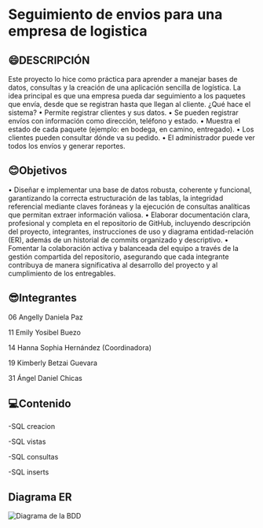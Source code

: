 # Seguimiento de envios para una empresa de logistica

## 😄DESCRIPCIÓN

Este proyecto lo hice como práctica para aprender a manejar bases de datos, consultas y la creación de una aplicación sencilla de logística. La idea principal es que una empresa pueda dar seguimiento a los paquetes que envía, desde que se registran hasta que llegan al cliente.
 ¿Qué hace el sistema?
•	Permite registrar clientes y sus datos.
•	Se pueden registrar envíos con información como dirección, teléfono y estado.
•	Muestra el estado de cada paquete (ejemplo: en bodega, en camino, entregado).
•	Los clientes pueden consultar dónde va su pedido.
•	El administrador puede ver todos los envíos y generar reportes.


## 😊Objetivos

•	Diseñar e implementar una base de datos robusta, coherente y funcional, garantizando la correcta estructuración de las tablas, la integridad referencial mediante claves foráneas y la ejecución de consultas analíticas que permitan extraer información valiosa.
•	Elaborar documentación clara, profesional y completa en el repositorio de GitHub, incluyendo descripción del proyecto, integrantes, instrucciones de uso y diagrama entidad-relación (ER), además de un historial de commits organizado y descriptivo.
•	Fomentar la colaboración activa y balanceada del equipo a través de la gestión compartida del repositorio, asegurando que cada integrante contribuya de manera significativa al desarrollo del proyecto y al cumplimiento de los entregables.


## 😎Integrantes

06 Angelly Daniela Paz 

11 Emily Yosibel Buezo

14 Hanna Sophia Hernández (Coordinadora)

19 Kimberly Betzai Guevara

31 Ángel Daniel Chicas


## 💻Contenido

-SQL creacion

-SQL vistas

-SQL consultas

-SQL inserts


## Diagrama ER


![Diagrama de la BDD](Diagrama.png)





